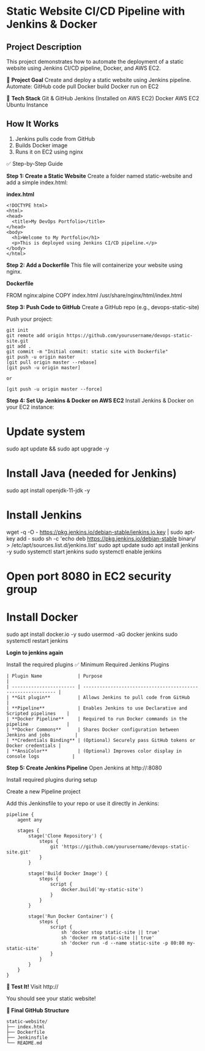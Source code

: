 # Static Website CI/CD Pipeline with Jenkins & Docker

## Project Description
This project demonstrates how to automate the deployment of a static website using Jenkins CI/CD pipeline, Docker, and AWS EC2.

📌 **Project Goal**
Create and deploy a static website using Jenkins pipeline. Automate:
GitHub code pull
Docker build
Docker run on EC2

🧱 **Tech Stack**
Git & GitHub
Jenkins (Installed on AWS EC2)
Docker
AWS EC2 Ubuntu Instance

## How It Works
1. Jenkins pulls code from GitHub
2. Builds Docker image
3. Runs it on EC2 using nginx


✅ Step-by-Step Guide

**Step 1: Create a Static Website**
Create a folder named static-website and add a simple index.html:

**index.html**
```
<!DOCTYPE html>
<html>
<head>
  <title>My DevOps Portfolio</title>
</head>
<body>
  <h1>Welcome to My Portfolio</h1>
  <p>This is deployed using Jenkins CI/CD pipeline.</p>
</body>
</html>
```

**Step 2: Add a Dockerfile**
This file will containerize your website using nginx.

**Dockerfile**

FROM nginx:alpine
COPY index.html /usr/share/nginx/html/index.html


**Step 3: Push Code to GitHub**
Create a GitHub repo (e.g., devops-static-site)

Push your project:

```
git init
git remote add origin https://github.com/yourusername/devops-static-site.git
git add .
git commit -m "Initial commit: static site with Dockerfile"
git push -u origin master
[git pull origin master --rebase]
[git push -u origin master]

or

[git push -u origin master --force]
```

**Step 4: Set Up Jenkins & Docker on AWS EC2**
Install Jenkins & Docker on your EC2 instance:

# Update system
sudo apt update && sudo apt upgrade -y

# Install Java (needed for Jenkins)
sudo apt install openjdk-11-jdk -y

# Install Jenkins
wget -q -O - https://pkg.jenkins.io/debian-stable/jenkins.io.key | sudo apt-key add -
sudo sh -c 'echo deb https://pkg.jenkins.io/debian-stable binary/ > /etc/apt/sources.list.d/jenkins.list'
sudo apt update
sudo apt install jenkins -y
sudo systemctl start jenkins
sudo systemctl enable jenkins

# Open port 8080 in EC2 security group

# Install Docker
sudo apt install docker.io -y
sudo usermod -aG docker jenkins
sudo systemctl restart jenkins


**Login to jenkins again**

Install the required plugins
✅ Minimum Required Jenkins Plugins

```
| Plugin Name             | Purpose                                                      |
| ----------------------- | ------------------------------------------------------------ |
| **Git plugin**          | Allows Jenkins to pull code from GitHub                      |
| **Pipeline**            | Enables Jenkins to use Declarative and Scripted pipelines    |
| **Docker Pipeline**     | Required to run Docker commands in the pipeline              |
| **Docker Commons**      | Shares Docker configuration between Jenkins and jobs         |
| **Credentials Binding** | (Optional) Securely pass GitHub tokens or Docker credentials |
| **AnsiColor**           | (Optional) Improves color display in console logs            |
```


**Step 5: Create Jenkins Pipeline**
Open Jenkins at http://<your-ec2-public-ip>:8080

Install required plugins during setup

Create a new Pipeline project

Add this Jenkinsfile to your repo or use it directly in Jenkins:

```
pipeline {
    agent any

    stages {
        stage('Clone Repository') {
            steps {
                git 'https://github.com/yourusername/devops-static-site.git'
            }
        }

        stage('Build Docker Image') {
            steps {
                script {
                    docker.build('my-static-site')
                }
            }
        }

        stage('Run Docker Container') {
            steps {
                script {
                    sh 'docker stop static-site || true'
                    sh 'docker rm static-site || true'
                    sh 'docker run -d --name static-site -p 80:80 my-static-site'
                }
            }
        }
    }
}
```

**🧪 Test It!**
Visit http://<your-ec2-public-ip>

You should see your static website!


**📁 Final GitHub Structure**

```
static-website/
├── index.html
├── Dockerfile
├── Jenkinsfile
└── README.md
```
